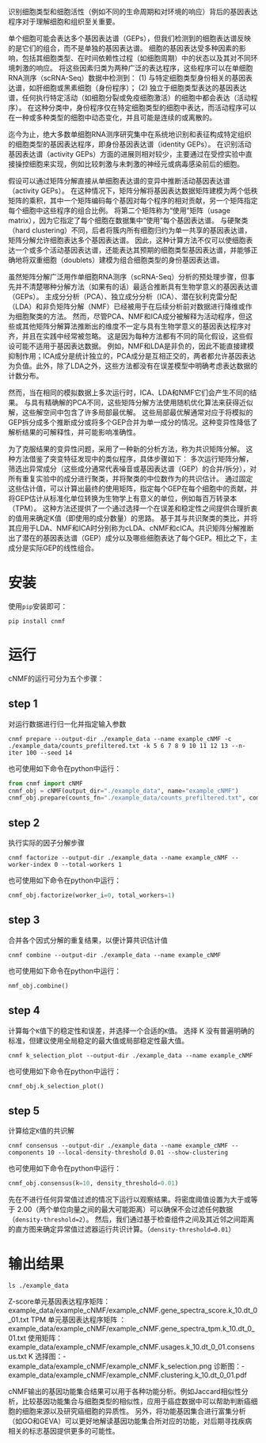 识别细胞类型和细胞活性（例如不同的生命周期和对环境的响应）背后的基因表达程序对于理解细胞和组织至关重要。

单个细胞可能会表达多个基因表达谱（GEPs），但我们检测到的细胞表达谱反映的是它们的组合，而不是单独的基因表达谱。
细胞的基因表达受多种因素的影响，包括其细胞类型、在时间依赖性过程（如细胞周期）中的状态以及其对不同环境刺激的响应。
将这些因素归类为两种广泛的表达程序，这些程序可以在单细胞RNA测序（scRNA-Seq）数据中检测到：
(1) 与特定细胞类型身份相关的基因表达谱，如肝细胞或黑素细胞（身份程序）；
(2) 独立于细胞类型表达的基因表达谱，任何执行特定活动（如细胞分裂或免疫细胞激活）的细胞中都会表达（活动程序）。
在这种分类中，身份程序仅在特定细胞类型的细胞中表达，而活动程序可以在一种或多种类型的细胞中动态变化，并且可能是连续的或离散的。

迄今为止，绝大多数单细胞RNA测序研究集中在系统地识别和表征构成特定组织的细胞类型的基因表达程序，即身份基因表达谱（identity GEPs）。
在识别活动基因表达谱（activity GEPs）方面的进展则相对较少，主要通过在受控实验中直接操控细胞来实现，例如比较刺激与未刺激的神经元或病毒感染前后的细胞。

假设可以通过矩阵分解直接从单细胞表达谱的变异中推断活动基因表达谱（activity GEPs）。
在这种情况下，矩阵分解将基因表达数据矩阵建模为两个低秩矩阵的乘积，其中一个矩阵编码每个基因对每个程序的相对贡献，另一个矩阵指定每个细胞中这些程序的组合比例。
将第二个矩阵称为“使用”矩阵（usage matrix），因为它指定了每个细胞在数据集中“使用”每个基因表达谱。
与硬聚类（hard clustering）不同，后者将簇内所有细胞归约为单一共享的基因表达谱，矩阵分解允许细胞表达多个基因表达谱。
因此，这种计算方法不仅可以使细胞表达一个或多个活动基因表达谱，还能表达其预期的细胞类型基因表达谱，并能够正确地将双重细胞（doublets）建模为组合细胞类型的身份基因表达谱。

虽然矩阵分解广泛用作单细胞RNA测序（scRNA-Seq）分析的预处理步骤，但事先并不清楚哪种分解方法（如果有的话）最适合推断具有生物学意义的基因表达谱（GEPs）。
主成分分析（PCA）、独立成分分析（ICA）、潜在狄利克雷分配（LDA）和非负矩阵分解（NMF）已经被用于在后续分析前对数据进行降维或作为细胞聚类的方法。
然而，尽管PCA、NMF和ICA成分被解释为活动程序，但这些或其他矩阵分解算法推断出的维度不一定与具有生物学意义的基因表达程序对齐，并且在实践中经常被忽略。
这是因为每种方法都有不同的简化假设，这些假设可能不适用于基因表达数据。
例如，NMF和LDA是非负的，因此不能直接建模抑制作用；ICA成分是统计独立的，PCA成分是互相正交的，两者都允许基因表达为负值。此外，除了LDA之外，这些方法都没有在误差模型中明确考虑表达数据的计数分布。

然而，当在相同的模拟数据上多次运行时，ICA、LDA和NMF它们会产生不同的结果。
与具有精确解的PCA不同，这些矩阵分解方法使用随机优化算法来获得近似解，这些解空间中包含了许多局部最优解。
这些局部最优解通常对应于将模拟的GEP拆分成多个推断成分或将多个GEP合并为单一成分的情况。这种变异性降低了解析结果的可解释性，并可能影响准确性。

为了克服结果的变异性问题，采用了一种新的分析方法，称为共识矩阵分解。
这种方法借鉴了突变特征发现中的类似程序，具体步骤如下：
多次运行矩阵分解，筛选出异常成分（这些成分通常代表噪音或基因表达谱（GEP）的合并/拆分），对所有重复实验中的成分进行聚类，并将聚类的中位数作为的共识估计。
通过固定这些估计值，可以计算出最终的使用矩阵，指定每个GEP在每个细胞中的贡献，并将GEP估计从标准化单位转换为生物学上有意义的单位，例如每百万转录本（TPM）。
这种方法还提供了一个通过选择一个在误差和稳定性之间提供合理折衷的值用来确定K值（即使用的成分数量）的思路。
基于其与共识聚类的类比，并将其应用于LDA、NMF和ICA时分别称为cLDA、cNMF和cICA。共识矩阵分解推断出了潜在的基因表达谱（GEP）成分以及哪些细胞表达了每个GEP。相比之下，主成分是实际GEP的线性组合。


# 安装
使用`pip`安装即可：

```shell
pip install cnmf
```

# 运行
cNMF的运行可分为五个步骤：
## step 1
对运行数据进行归一化并指定输入参数
```shell
cnmf prepare --output-dir ./example_data --name example_cNMF -c ./example_data/counts_prefiltered.txt -k 5 6 7 8 9 10 11 12 13 --n-iter 100 --seed 14
```
也可使用如下命令在python中运行：
```python
from cnmf import cNMF
cnmf_obj = cNMF(output_dir="./example_data", name="example_cNMF")
cnmf_obj.prepare(counts_fn="./example_data/counts_prefiltered.txt", components=np.arange(5,14), n_iter=100, seed=14)
```

## step 2
执行实际的因子分解步骤
```shell
cnmf factorize --output-dir ./example_data --name example_cNMF --worker-index 0 --total-workers 1
```
也可使用如下命令在python中运行：
```python
cnmf_obj.factorize(worker_i=0, total_workers=1)
```

## step 3
合并各个因式分解的重复结果，以便计算共识估计值
```shell
cnmf combine --output-dir ./example_data --name example_cNMF
```
也可使用如下命令在python中运行：
```python
nmf_obj.combine()
```


## step 4
计算每个`K`值下的稳定性和误差，并选择一个合适的`K`值。
选择 K 没有普遍明确的标准，但建议使用全局稳定的最大值或局部稳定性最大值。
```shell
cnmf k_selection_plot --output-dir ./example_data --name example_cNMF
```
也可使用如下命令在python中运行：
```python
cnmf_obj.k_selection_plot()
```

## step 5
计算给定`K`值的共识解
```shell
cnmf consensus --output-dir ./example_data --name example_cNMF --components 10 --local-density-threshold 0.01 --show-clustering
```
也可使用如下命令在python中运行：
```python
cnmf_obj.consensus(k=10, density_threshold=0.01)
```
先在不进行任何异常值过滤的情况下运行以观察结果。将密度阈值设置为大于或等于 2.00（两个单位向量之间的最大可能距离）可以确保不会过滤任何数据（`density-threshold=2`）。
然后，我们通过基于检查组件之间及其近邻之间距离的直方图来确定异常值过滤器运行共识计算。（`density-threshold=0.01`）

# 输出结果
```shell
ls ./example_data
```
Z-score单元基因表达程序矩阵：example_data/example_cNMF/example_cNMF.gene_spectra_score.k_10.dt_0_01.txt
TPM 单元基因表达程序矩阵 ：example_data/example_cNMF/example_cNMF.gene_spectra_tpm.k_10.dt_0_01.txt
使用矩阵：example_data/example_cNMF/example_cNMF.usages.k_10.dt_0_01.consensus.txt
K 选择图：- example_data/example_cNMF/example_cNMF.k_selection.png
诊断图：- example_data/example_cNMF/example_cNMF.clustering.k_10.dt_0_01.pdf

cNMF输出的基因功能集合结果可以用于各种功能分析。例如Jaccard相似性分析，比较基因功能集合与细胞类型的相似性，应用于癌症数据中可以帮助判断癌细胞的细胞来源以及研究癌细胞的异质性。
另外，将功能基因集合进行富集分析（如GO和GEVA）可以更好地解读基因功能集合所对应的功能，对后期寻找疾病相关的标志基因提供更多的可能性。
